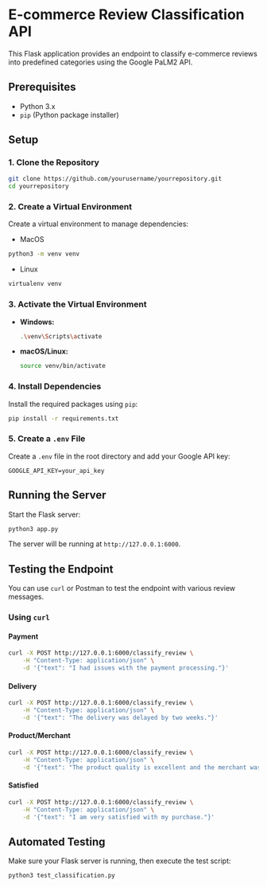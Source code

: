 # E-commerce Review Classification API

This Flask application provides an endpoint to classify e-commerce reviews into predefined categories using the Google PaLM2 API.

## Prerequisites

- Python 3.x
- `pip` (Python package installer)

## Setup

### 1. Clone the Repository

```sh
git clone https://github.com/yourusername/yourrepository.git
cd yourrepository
```

### 2. Create a Virtual Environment

Create a virtual environment to manage dependencies:

- MacOS
```sh
python3 -m venv venv
```

- Linux
```sh
virtualenv venv
```

### 3. Activate the Virtual Environment

- **Windows:**

  ```sh
  .\venv\Scripts\activate
  ```

- **macOS/Linux:**

  ```sh
  source venv/bin/activate
  ```

### 4. Install Dependencies

Install the required packages using `pip`:

```sh
pip install -r requirements.txt
```

### 5. Create a `.env` File

Create a `.env` file in the root directory and add your Google API key:

```
GOOGLE_API_KEY=your_api_key
```

## Running the Server

Start the Flask server:

```sh
python3 app.py
```

The server will be running at `http://127.0.0.1:6000`.

## Testing the Endpoint

You can use `curl` or Postman to test the endpoint with various review messages.

### Using `curl`

#### Payment

```sh
curl -X POST http://127.0.0.1:6000/classify_review \
    -H "Content-Type: application/json" \
    -d '{"text": "I had issues with the payment processing."}'
```

#### Delivery

```sh
curl -X POST http://127.0.0.1:6000/classify_review \
    -H "Content-Type: application/json" \
    -d '{"text": "The delivery was delayed by two weeks."}'
```

#### Product/Merchant

```sh
curl -X POST http://127.0.0.1:6000/classify_review \
    -H "Content-Type: application/json" \
    -d '{"text": "The product quality is excellent and the merchant was very responsive."}'
```

#### Satisfied

```sh
curl -X POST http://127.0.0.1:6000/classify_review \
    -H "Content-Type: application/json" \
    -d '{"text": "I am very satisfied with my purchase."}'
```

## Automated Testing

Make sure your Flask server is running, then execute the test script:

```sh
python3 test_classification.py
```
